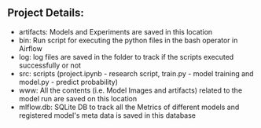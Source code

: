 <h2>Project Details: </h2>
<ul>
<li> artifacts: Models and Experiments are saved in this location</li>
<li> bin: Run script for executing the python files in the bash operator in Airflow </li>
<li> log: log files are saved in the folder to track if the scripts executed successfully or not </li>
<li> src: scripts (project.ipynb - research script, train.py - model training and model.py - predict probability) </li>
<li> www: All the contents (i.e. Model Images and artifacts) related to the model run are saved on this location </li>
<li> mlflow.db: SQLite DB to track all the Metrics of different models and registered model's meta data is saved in this database </li>
</ul>
